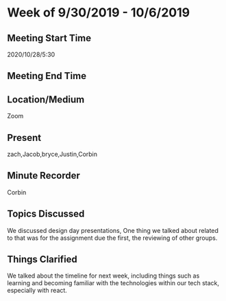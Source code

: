 # Week of 9/30/2019 - 10/6/2019

## Meeting Start Time

2020/10/28/5:30

## Meeting End Time



## Location/Medium

Zoom

## Present

zach,Jacob,bryce,Justin,Corbin

## Minute Recorder

Corbin

## Topics Discussed

We discussed design day presentations, One thing we talked about related to that was for the assignment due the first, the reviewing of other groups.

## Things Clarified

We talked about the timeline for next week, including things such as learning and becoming familiar with the technologies within our tech stack, especially with react.
